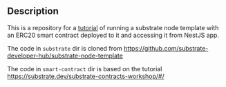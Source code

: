 ## Description

This is a repository for a [tutorial](https://brightinventions.pl/blog/erc20-substrate-nest-example) of running a substrate node template with an ERC20 smart contract deployed to it and accessing it from NestJS app.

The code in `substrate` dir is cloned from https://github.com/substrate-developer-hub/substrate-node-template

The code in `smart-contract` dir is based on the tutorial https://substrate.dev/substrate-contracts-workshop/#/

